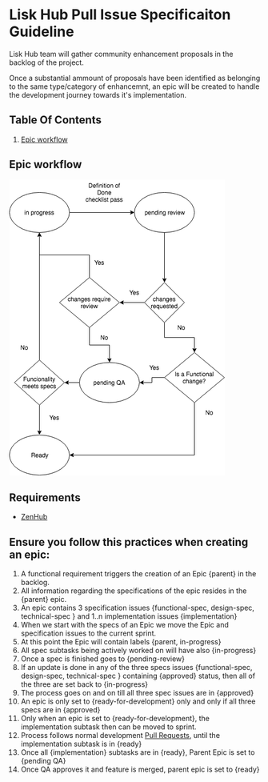 # Lisk Hub Pull Issue Specificaiton Guideline

Lisk Hub team will gather community enhancement proposals in the backlog of the project. 

Once a substantial ammount of proposals have been identified as belonging to the same type/category of enhancemnt, an epic will be created to handle the development journey towards it's implementation. 

## Table Of Contents

1. [Epic workflow](#epic-workflow)


## Epic workflow

![Epic workflow](./assets/PR-workflow.png?raw=true "Epic workflow")


## Requirements
- [ZenHub](https://www.zenhub.com/)


## Ensure you follow this practices when creating an epic:

1. A functional requirement triggers the creation of an Epic {parent} in the backlog. 
1. All information regarding the specifications of the epic resides in the {parent} epic.
1. An epic contains 3 specification issues {functional-spec, design-spec, technical-spec } and 1..n implementation issues {implementation}
1. When we start with the specs of an Epic we move the Epic and specification issues to the current sprint.
1. At this point the Epic will contain labels {parent, in-progress}
1. All spec subtasks being actively worked on will have also {in-progress}
1. Once a spec is finished goes to {pending-review}
1. If an update is done in any of the three specs issues  {functional-spec, design-spec, technical-spec } containing {approved} status, then all of the three are set back to {in-progress}
1. The process goes on and on till all three spec issues are in {approved}
1. An epic is only set to {ready-for-development} only and only if all three specs are in {approved}
1. Only when an epic is set to {ready-for-development}, the implementation subtask then can be moved to sprint.
1. Process follows normal development [Pull Requests](PR_GUIDE.md), until the implementation subtask is in {ready} 
1. Once all {implementation} subtasks are in {ready}, Parent Epic is set to {pending QA}
1. Once QA approves it and feature is merged, parent epic is set to {ready}








